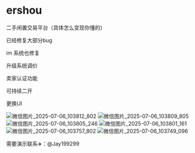 # ershou
二手闲置交易平台（具体怎么变现你懂的）

已经修复大部分bug

im 系统也修复

升级系统调价

卖家认证功能

可持续二开

更换UI

![微信图片_2025-07-06_103812_802](https://github.com/user-attachments/assets/075fe36f-3b0b-43df-a039-672cb1cd31e8)
![微信图片_2025-07-06_103809_805](https://github.com/user-attachments/assets/28696937-ca7f-4b1a-b66f-ebbf0b5d5c4f)
![微信图片_2025-07-06_103805_246](https://github.com/user-attachments/assets/8c4f6136-b656-4e6a-8643-559440576912)
![微信图片_2025-07-06_103801_161](https://github.com/user-attachments/assets/8a83ff01-bfcd-4ed0-b8a4-85296d3e7c34)
![微信图片_2025-07-06_103757_802](https://github.com/user-attachments/assets/aec665c1-33f4-4fec-b568-bbedf8747dc9)
![微信图片_2025-07-06_103749_096](https://github.com/user-attachments/assets/888ea35f-e728-40b7-95b6-45fcfab7ef6a)

需要演示联系✈️：@Jay199299
